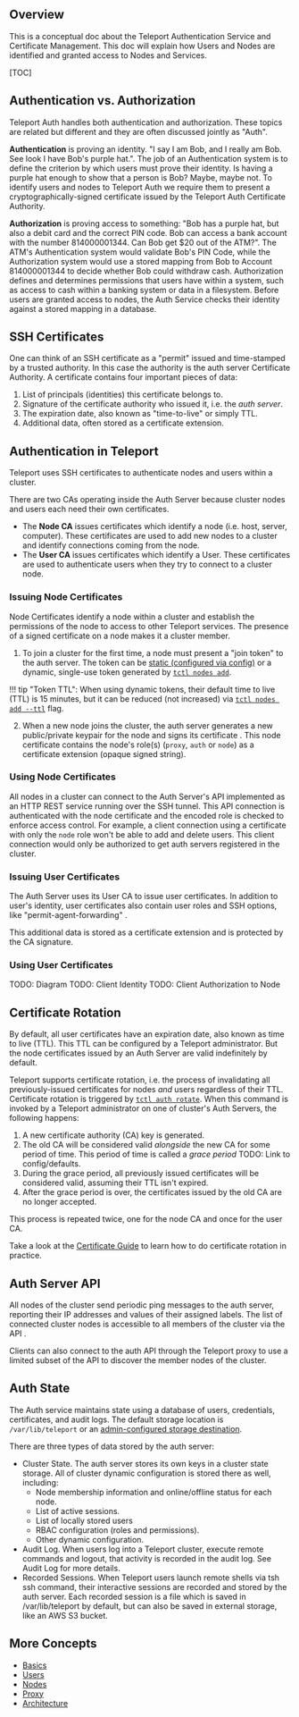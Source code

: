 ## Overview

This is a conceptual doc about the Teleport Authentication Service and Certificate Management. This doc will explain how Users and Nodes are identified and granted access to Nodes and Services.

[TOC]

## Authentication vs. Authorization

Teleport Auth handles both authentication and authorization. These topics are related but different and they are often discussed jointly as "Auth". 

**Authentication** is proving an identity. "I say I am Bob, and I really am Bob. See look I have Bob's purple hat.". The job of an Authentication system is to define the criterion by which users must prove their identity. Is having a purple hat enough to show that a person is Bob? Maybe, maybe not. To identify users and nodes to Teleport Auth we require them to present a cryptographically-signed certificate issued by the Teleport Auth Certificate Authority.

**Authorization** is proving access to something: "Bob has a purple hat, but also a debit card and the correct PIN code. Bob can access a bank account with the number 814000001344. Can Bob get $20 out of the ATM?". The ATM's Authentication system would validate Bob's PIN Code, while the Authorization system would use a stored mapping from Bob to Account 814000001344 to decide whether Bob could withdraw cash. Authorization defines and determines permissions that users have within a system, such as access to cash within a banking system or data in a filesystem. Before users are granted access to nodes, the Auth Service checks their identity against a stored mapping in a database.

<!--TODO: Diagram-->

## SSH Certificates

One can think of an SSH certificate as a "permit" issued and time-stamped by a trusted authority. In this case the authority is the auth server Certificate Authority. A certificate contains four important pieces of data:

1. List of principals (identities) this certificate belongs to.
2. Signature of the certificate authority who issued it, i.e. the _auth server_.
3. The expiration date, also known as "time-to-live" or simply TTL.
4. Additional data, often stored as a certificate extension.

## Authentication in Teleport

Teleport uses SSH certificates to authenticate nodes and users within a cluster.

There are two CAs operating inside the Auth Server because cluster nodes and users each need their own certificates. <!--TODO: Explain this more-->

* The **Node CA** issues certificates which identify a node (i.e. host, server, computer). These certificates are used to add new nodes to a cluster and identify connections coming from the node.
* The **User CA** issues certificates which identify a User. These certificates are used to authenticate users when they try to connect to a cluster node.

### Issuing Node Certificates

Node Certificates identify a node within a cluster and establish the permissions of the node to access to other Teleport services. The presence of a signed certificate on a node makes it a cluster member. 

<!--TODO Diagram of cluster join in the vein of others system graphics-->

1) To join a cluster for the first time, a node must present a "join token" to the auth server.
The token can be [static (configured via config)](../configuration) or a dynamic, single-use token generated by [`tctl nodes add`](../cli-docs/#tctl-nodes).

!!! tip "Token TTL":
    When using dynamic tokens, their default time to live (TTL) is 15 minutes, but it can be
    reduced (not increased) via [`tctl nodes add --ttl`](../cli-doocs/#tctl-nodes) flag.

2) When a new node joins the cluster, the auth server generates a new public/private keypair for
the node and signs its certificate <!--where is it stored?-->. This node certificate contains the node's role(s) (`proxy`, `auth` or `node`) as a certificate extension (opaque signed string). 

### Using Node Certificates

All nodes in a cluster can connect to the Auth Server's API <!--Docs about this--> implemented as an HTTP REST service running over the SSH tunnel. This API connection is authenticated with the node certificate and the encoded role is checked to enforce access control. For example, a client connection using a certificate with only the `node` role won't be able to add and delete users. This client connection would only be authorized to get auth servers registered in the cluster.

### Issuing User Certificates

The Auth Server uses its User CA to issue user certificates. In addition to
user's identity, user certificates also contain user roles and SSH options,
like "permit-agent-forwarding" <!--TODO: link to config/set options here-->.

This additional data is stored as a certificate extension and is protected by the CA
signature.

### Using User Certificates

TODO: Diagram
TODO: Client Identity
TODO: Client Authorization to Node

## Certificate Rotation

By default, all user certificates have an expiration date, also known as time to
live (TTL). This TTL can be configured by a Teleport administrator. But the
node certificates issued by an Auth Server are valid indefinitely by default.

Teleport supports certificate rotation, i.e. the process of invalidating all previously-issued certificates for nodes _and_ users regardless of their TTL. Certificate rotation is
triggered by [`tctl auth rotate`](../cli-docs/#tctl-auth). When this command is invoked by a Teleport administrator on one of cluster's Auth Servers, the following happens:

1. A new certificate authority (CA) key is generated.
2. The old CA will be considered valid _alongside_ the new CA for some period of
  time. This period of time is called a _grace period_ TODO: Link to config/defaults.
3. During the grace period, all previously issued certificates will be considered
  valid, assuming their TTL isn't expired.
4. After the grace period is over, the certificates issued by the old CA are no
  longer accepted.

This process is repeated twice, one for the node CA and once for the user CA. 

Take a look at the [Certificate Guide](../guides/certificate-rotation) to learn how to do certificate rotation in practice.

## Auth Server API

<!--TODO-->

All nodes of the cluster send periodic ping messages to the auth server, reporting their
IP addresses and values of their assigned labels. The list of connected cluster nodes is accessible
to all members of the cluster via the API <!--TODO: Document this-->.

Clients can also connect to the auth API through the Teleport proxy to use a limited subset of the API to discover the member nodes of the cluster.

## Auth State

<!--When the Auth Service starts for the first time, it generates a public/private keypair and stores it in the configurable key storage.-->

The Auth service maintains state using a database of users, credentials, certificates, and audit logs. The default storage location is `/var/lib/teleport` or an [admin-configured storage destination](../guides/production#storage).

There are three types of data stored by the auth server:

* Cluster State. The auth server stores its own keys in a cluster state storage. All of cluster dynamic configuration is stored there as well, including:
    * Node membership information and online/offline status for each node.
    * List of active sessions.
    * List of locally stored users
    * RBAC configuration (roles and permissions).
    * Other dynamic configuration.
* Audit Log. When users log into a Teleport cluster, execute remote commands and logout, that activity is recorded in the audit log. See Audit Log for more details.
* Recorded Sessions. When Teleport users launch remote shells via tsh ssh command, their interactive sessions are recorded and stored by the auth server. Each recorded session is a file which is saved in /var/lib/teleport by default, but can also be saved in external storage, like an AWS S3 bucket.


## More Concepts

* [Basics](./basics)
* [Users](./users)
* [Nodes](./nodes)
* [Proxy](./proxy)
* [Architecture](./architecture)